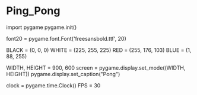 # Ping_Pong
import pygame
pygame.init()

font20 = pygame.font.Font('freesansbold.ttf', 20)

BLACK = (0, 0, 0)
WHITE = (225, 255, 225)
RED = (255, 176, 103)
BLUE = (1, 88, 255)

WIDTH, HEIGHT = 900, 600
screen = pygame.display.set_mode((WIDTH, HEIGHT))
pygame.display.set_caption("Pong")

clock = pygame.time.Clock()	
FPS = 30
